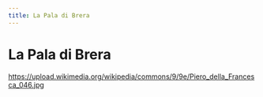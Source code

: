 ```yaml
---
title: La Pala di Brera
---
```


# La Pala di Brera

https://upload.wikimedia.org/wikipedia/commons/9/9e/Piero_della_Francesca_046.jpg
